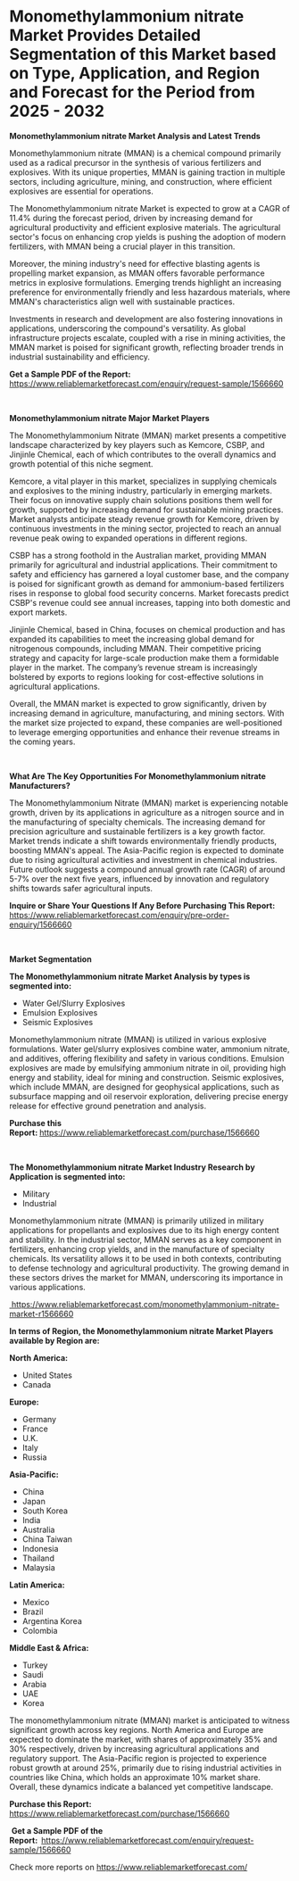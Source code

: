 <p><h1>Monomethylammonium nitrate Market Provides Detailed Segmentation of this Market based on Type, Application, and Region and Forecast for the Period from 2025 - 2032</h1></p><p><strong>Monomethylammonium nitrate Market Analysis and Latest Trends</strong></p>
<p><p>Monomethylammonium nitrate (MMAN) is a chemical compound primarily used as a radical precursor in the synthesis of various fertilizers and explosives. With its unique properties, MMAN is gaining traction in multiple sectors, including agriculture, mining, and construction, where efficient explosives are essential for operations. </p><p>The Monomethylammonium nitrate Market is expected to grow at a CAGR of 11.4% during the forecast period, driven by increasing demand for agricultural productivity and efficient explosive materials. The agricultural sector's focus on enhancing crop yields is pushing the adoption of modern fertilizers, with MMAN being a crucial player in this transition. </p><p>Moreover, the mining industry's need for effective blasting agents is propelling market expansion, as MMAN offers favorable performance metrics in explosive formulations. Emerging trends highlight an increasing preference for environmentally friendly and less hazardous materials, where MMAN's characteristics align well with sustainable practices. </p><p>Investments in research and development are also fostering innovations in applications, underscoring the compound's versatility. As global infrastructure projects escalate, coupled with a rise in mining activities, the MMAN market is poised for significant growth, reflecting broader trends in industrial sustainability and efficiency.</p></p>
<p><strong>Get a Sample PDF of the Report:&nbsp;</strong> <a href="https://www.reliablemarketforecast.com/enquiry/request-sample/1566660?utm_campaign=3357&utm_medium=2&utm_source=Github&utm_content=ia&utm_term=22032025&utm_id=monomethylammonium-nitrate">https://www.reliablemarketforecast.com/enquiry/request-sample/1566660</a></p>
<p>&nbsp;</p>
<p><strong>Monomethylammonium nitrate Major Market Players</strong></p>
<p><p>The Monomethylammonium Nitrate (MMAN) market presents a competitive landscape characterized by key players such as Kemcore, CSBP, and Jinjinle Chemical, each of which contributes to the overall dynamics and growth potential of this niche segment.</p><p>Kemcore, a vital player in this market, specializes in supplying chemicals and explosives to the mining industry, particularly in emerging markets. Their focus on innovative supply chain solutions positions them well for growth, supported by increasing demand for sustainable mining practices. Market analysts anticipate steady revenue growth for Kemcore, driven by continuous investments in the mining sector, projected to reach an annual revenue peak owing to expanded operations in different regions.</p><p>CSBP has a strong foothold in the Australian market, providing MMAN primarily for agricultural and industrial applications. Their commitment to safety and efficiency has garnered a loyal customer base, and the company is poised for significant growth as demand for ammonium-based fertilizers rises in response to global food security concerns. Market forecasts predict CSBP's revenue could see annual increases, tapping into both domestic and export markets.</p><p>Jinjinle Chemical, based in China, focuses on chemical production and has expanded its capabilities to meet the increasing global demand for nitrogenous compounds, including MMAN. Their competitive pricing strategy and capacity for large-scale production make them a formidable player in the market. The company’s revenue stream is increasingly bolstered by exports to regions looking for cost-effective solutions in agricultural applications.</p><p>Overall, the MMAN market is expected to grow significantly, driven by increasing demand in agriculture, manufacturing, and mining sectors. With the market size projected to expand, these companies are well-positioned to leverage emerging opportunities and enhance their revenue streams in the coming years.</p></p>
<p>&nbsp;</p>
<p><strong>What Are The Key Opportunities For Monomethylammonium nitrate Manufacturers?</strong></p>
<p><p>The Monomethylammonium Nitrate (MMAN) market is experiencing notable growth, driven by its applications in agriculture as a nitrogen source and in the manufacturing of specialty chemicals. The increasing demand for precision agriculture and sustainable fertilizers is a key growth factor. Market trends indicate a shift towards environmentally friendly products, boosting MMAN's appeal. The Asia-Pacific region is expected to dominate due to rising agricultural activities and investment in chemical industries. Future outlook suggests a compound annual growth rate (CAGR) of around 5-7% over the next five years, influenced by innovation and regulatory shifts towards safer agricultural inputs.</p></p>
<p><strong>Inquire or Share Your Questions If Any Before Purchasing This Report:</strong> <a href="https://www.reliablemarketforecast.com/enquiry/pre-order-enquiry/1566660?utm_campaign=3357&utm_medium=2&utm_source=Github&utm_content=ia&utm_term=22032025&utm_id=monomethylammonium-nitrate">https://www.reliablemarketforecast.com/enquiry/pre-order-enquiry/1566660</a></p>
<p>&nbsp;</p>
<p><strong>Market Segmentation</strong></p>
<p><strong>The Monomethylammonium nitrate Market Analysis by types is segmented into:</strong></p>
<p><ul><li>Water Gel/Slurry Explosives</li><li>Emulsion Explosives</li><li>Seismic Explosives</li></ul></p>
<p><p>Monomethylammonium nitrate (MMAN) is utilized in various explosive formulations. Water gel/slurry explosives combine water, ammonium nitrate, and additives, offering flexibility and safety in various conditions. Emulsion explosives are made by emulsifying ammonium nitrate in oil, providing high energy and stability, ideal for mining and construction. Seismic explosives, which include MMAN, are designed for geophysical applications, such as subsurface mapping and oil reservoir exploration, delivering precise energy release for effective ground penetration and analysis.</p></p>
<p><strong>Purchase this Report:&nbsp;</strong><a href="https://www.reliablemarketforecast.com/purchase/1566660?utm_campaign=3357&utm_medium=2&utm_source=Github&utm_content=ia&utm_term=22032025&utm_id=monomethylammonium-nitrate">https://www.reliablemarketforecast.com/purchase/1566660</a></p>
<p>&nbsp;</p>
<p><strong>The Monomethylammonium nitrate Market Industry Research by Application is segmented into:</strong></p>
<p><ul><li>Military</li><li>Industrial</li></ul></p>
<p><p>Monomethylammonium nitrate (MMAN) is primarily utilized in military applications for propellants and explosives due to its high energy content and stability. In the industrial sector, MMAN serves as a key component in fertilizers, enhancing crop yields, and in the manufacture of specialty chemicals. Its versatility allows it to be used in both contexts, contributing to defense technology and agricultural productivity. The growing demand in these sectors drives the market for MMAN, underscoring its importance in various applications.</p></p>
<p><a href="https://www.reliablemarketforecast.com/monomethylammonium-nitrate-market-r1566660?utm_campaign=3357&utm_medium=2&utm_source=Github&utm_content=ia&utm_term=22032025&utm_id=monomethylammonium-nitrate">&nbsp;https://www.reliablemarketforecast.com/monomethylammonium-nitrate-market-r1566660</a></p>
<p><strong>In terms of Region, the Monomethylammonium nitrate Market Players available by Region are:</strong></p>
<p>
    <p> <strong> North America: </strong>
        <ul>
            <li>United States</li>
            <li>Canada</li>
        </ul>
        </p> 
    <p> <strong> Europe: </strong>
        <ul>
            <li>Germany</li>
            <li>France</li>
            <li>U.K.</li>
            <li>Italy</li>
            <li>Russia</li>
        </ul>
        </p> 
    <p> <strong> Asia-Pacific: </strong>
        <ul>
            <li>China</li>
            <li>Japan</li>
            <li>South Korea</li>
            <li>India</li>
            <li>Australia</li>
            <li>China Taiwan</li>
            <li>Indonesia</li>
            <li>Thailand</li>
            <li>Malaysia</li>
        </ul>
        </p> 
    <p> <strong> Latin America: </strong>
        <ul>
            <li>Mexico</li>
            <li>Brazil</li>
            <li>Argentina Korea</li>
            <li>Colombia</li>
        </ul>
        </p> 
    <p> <strong> Middle East & Africa: </strong>
        <ul>
            <li>Turkey</li>
            <li>Saudi</li>
            <li>Arabia</li>
            <li>UAE</li>
            <li>Korea</li>
        </ul>
    </p>
    </p>
<p><p>The monomethylammonium nitrate (MMAN) market is anticipated to witness significant growth across key regions. North America and Europe are expected to dominate the market, with shares of approximately 35% and 30% respectively, driven by increasing agricultural applications and regulatory support. The Asia-Pacific region is projected to experience robust growth at around 25%, primarily due to rising industrial activities in countries like China, which holds an approximate 10% market share. Overall, these dynamics indicate a balanced yet competitive landscape.</p></p>
<p><strong>Purchase this Report: </strong><a href="https://www.reliablemarketforecast.com/purchase/1566660?utm_campaign=3357&utm_medium=2&utm_source=Github&utm_content=ia&utm_term=22032025&utm_id=monomethylammonium-nitrate">https://www.reliablemarketforecast.com/purchase/1566660</a></p>
<p>&nbsp;<strong>Get a Sample PDF of the Report:&nbsp;&nbsp;</strong><a href="https://www.reliablemarketforecast.com/enquiry/request-sample/1566660?utm_campaign=3357&utm_medium=2&utm_source=Github&utm_content=ia&utm_term=22032025&utm_id=monomethylammonium-nitrate">https://www.reliablemarketforecast.com/enquiry/request-sample/1566660</a></p>
<p><strong></strong></p>
<p>Check more reports on <a href="https://www.reliablemarketforecast.com/?utm_campaign=3357&utm_medium=2&utm_source=Github&utm_content=ia&utm_term=22032025&utm_id=monomethylammonium-nitrate">https://www.reliablemarketforecast.com/</a></p>